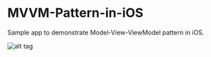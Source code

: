 # MVVM-Pattern-in-iOS
Sample app to demonstrate Model-View-ViewModel pattern in iOS. 

![alt tag](https://cloud.githubusercontent.com/assets/2985611/17355000/3c540c48-5902-11e6-8ade-46afb4091d8c.png)


